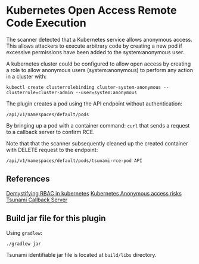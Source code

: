 # Kubernetes Open Access Remote Code Execution

The scanner detected that a Kubernetes service allows anonymous access. 
This allows attackers to execute arbitrary code by creating a new pod if excessive permissions
have been added to the system:anonymous user. 

A kubernetes cluster could be configured to allow open access by creating a role to 
allow anonymous users (system:anonymous) to perform any action in a cluster with: 

`kubectl create clusterrolebinding cluster-system-anonymous --clusterrole=cluster-admin --user=system:anonymous`

The plugin creates a pod using the API endpoint without authentication:

`/api/v1/namespaces/default/pods`

By bringing up a pod with a container command: `curl` that sends a request to a callback server to confirm RCE.

Note that that the scanner subsequently cleaned up the created container with DELETE request to the endpoint:

`/api/v1/namespaces/default/pods/tsunami-rce-pod API`

## References

[Demystifying RBAC in kubernetes](https://www.cncf.io/blog/2018/08/01/demystifying-rbac-in-kubernetes/)
[Kubernetes Anonymous access risks](https://github.com/kubernetes-sigs/apiserver-builder-alpha/issues/225#issuecomment-501444546)
[Tsunami Callback Server](https://github.com/google/tsunami-security-scanner-callback-server)

## Build jar file for this plugin

Using `gradlew`:

```shell
./gradlew jar
```

Tsunami identifiable jar file is located at `build/libs` directory.
